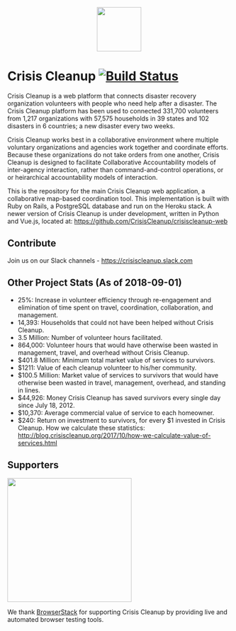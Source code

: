 <p align="center"><a href="https://www.crisiscleanup.org" target="_blank"><img width="100"src="https://www.crisiscleanup.org/assets/ccu-logo-balloons-2a4fa4ff9ee5ad03846e1d7bdb3cc71d.png"></a></p>

# Crisis Cleanup [![Build Status](https://circleci.com/gh/CrisisCleanup/crisiscleanup.png?style=shield)](https://circleci.com/gh/crisiscleanup/crisiscleanup)

Crisis Cleanup is a web platform that connects disaster recovery organization volunteers with people who need help after a disaster. The Crisis Cleanup platform has been used to connected 331,700 volunteers from 1,217 organizations with 57,575 households in 39 states and 102 disasters in 6 countries; a new disaster every two weeks.

Crisis Cleanup works best in a collaborative environment where multiple voluntary organizations and agencies work together and coordinate efforts. Because these organizations do not take orders from one another, Crisis Cleanup is designed to facilitate Collaborative Accountability models of inter-agency interaction, rather than command-and-control operations, or or heirarchical accountability models of interaction. 

This is the repository for the main Crisis Cleanup web application, a collaborative map-based coordination tool. This implementation is built with Ruby on Rails, a PostgreSQL database and run on the Heroku stack. A newer version of Crisis Cleanup is under development, written in Python and Vue.js, located at: https://github.com/CrisisCleanup/crisiscleanup-web

## Contribute

Join us on our Slack channels - https://crisiscleanup.slack.com

Other Project Stats (As of 2018-09-01)
-------------

 - 25%: Increase in volunteer efficiency through re-engagement and elimination of time spent on travel, coordination, collaboration, and management.
 - 14,393: Households that could not have been helped without Crisis Cleanup.
 - 3.5 Million: Number of volunteer hours facilitated.
 - 864,000: Volunteer hours that would have otherwise been wasted in management, travel, and overhead without Crisis Cleanup.
 - $401.8 Million: Minimum total market value of services to survivors.
 - $1211: Value of each cleanup volunteer to his/her community.
 - $100.5 Million: Market value of services to survivors that would have otherwise been wasted in travel, management, overhead, and standing in lines.
 - $44,926: Money Crisis Cleanup has saved survivors every single day since July 18, 2012.
 - $10,370: Average commercial value of service to each homeowner.
 - $240: Return on investment to survivors, for every $1 invested in Crisis Cleanup.
How we calculate these statistics: http://blog.crisiscleanup.org/2017/10/how-we-calculate-value-of-services.html

## Supporters
<img src="http://www.browserstack.com/images/layout/browserstack-logo-600x315.png" width="280"/>

We thank [BrowserStack](http://www.browserstack.com) for supporting Crisis Cleanup by providing live and automated browser testing tools.
